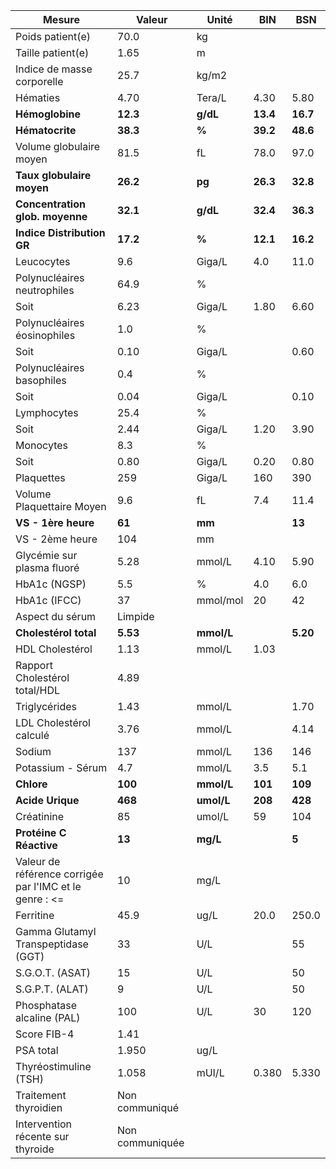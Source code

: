 |                         Mesure                        |     Valeur    |   Unité  |   BIN  |   BSN  |
|-------------------------------------------------------|---------------|----------|--------|--------|
|                    Poids patient(e)                   |      70.0     |    kg    |        |        |
|                   Taille patient(e)                   |      1.65     |     m    |        |        |
|               Indice de masse corporelle              |      25.7     |   kg/m2  |        |        |
|                        Hématies                       |      4.70     |  Tera/L  |  4.30  |  5.80  |
|                    **Hémoglobine**                    |    **12.3**   | **g/dL** |**13.4**|**16.7**|
|                    **Hématocrite**                    |    **38.3**   |   **%**  |**39.2**|**48.6**|
|                Volume globulaire moyen                |      81.5     |    fL    |  78.0  |  97.0  |
|               **Taux globulaire moyen**               |    **26.2**   |  **pg**  |**26.3**|**32.8**|
|            **Concentration glob. moyenne**            |    **32.1**   | **g/dL** |**32.4**|**36.3**|
|               **Indice Distribution GR**              |    **17.2**   |   **%**  |**12.1**|**16.2**|
|                       Leucocytes                      |      9.6      |  Giga/L  |   4.0  |  11.0  |
|              Polynucléaires neutrophiles              |      64.9     |     %    |        |        |
|                          Soit                         |      6.23     |  Giga/L  |  1.80  |  6.60  |
|              Polynucléaires éosinophiles              |      1.0      |     %    |        |        |
|                          Soit                         |      0.10     |  Giga/L  |        |  0.60  |
|               Polynucléaires basophiles               |      0.4      |     %    |        |        |
|                          Soit                         |      0.04     |  Giga/L  |        |  0.10  |
|                      Lymphocytes                      |      25.4     |     %    |        |        |
|                          Soit                         |      2.44     |  Giga/L  |  1.20  |  3.90  |
|                       Monocytes                       |      8.3      |     %    |        |        |
|                          Soit                         |      0.80     |  Giga/L  |  0.20  |  0.80  |
|                       Plaquettes                      |      259      |  Giga/L  |   160  |   390  |
|               Volume Plaquettaire Moyen               |      9.6      |    fL    |   7.4  |  11.4  |
|                  **VS - 1ère heure**                  |     **61**    |  **mm**  |        | **13** |
|                    VS - 2ème heure                    |      104      |    mm    |        |        |
|               Glycémie sur plasma fluoré              |      5.28     |  mmol/L  |  4.10  |  5.90  |
|                     HbA1c  (NGSP)                     |      5.5      |     %    |   4.0  |   6.0  |
|                     HbA1c  (IFCC)                     |       37      | mmol/mol |   20   |   42   |
|                    Aspect du sérum                    |    Limpide    |          |        |        |
|                 **Cholestérol total**                 |    **5.53**   |**mmol/L**|        |**5.20**|
|                    HDL Cholestérol                    |      1.13     |  mmol/L  |  1.03  |        |
|             Rapport Cholestérol total/HDL             |      4.89     |          |        |        |
|                     Triglycérides                     |      1.43     |  mmol/L  |        |  1.70  |
|                LDL Cholestérol calculé                |      3.76     |  mmol/L  |        |  4.14  |
|                         Sodium                        |      137      |  mmol/L  |   136  |   146  |
|                   Potassium - Sérum                   |      4.7      |  mmol/L  |   3.5  |   5.1  |
|                       **Chlore**                      |    **100**    |**mmol/L**| **101**| **109**|
|                    **Acide Urique**                   |    **468**    |**umol/L**| **208**| **428**|
|                       Créatinine                      |       85      |  umol/L  |   59   |   104  |
|                **Protéine C Réactive**                |     **13**    | **mg/L** |        |  **5** |
|Valeur de référence corrigée par l'IMC et le genre : <=|       10      |   mg/L   |        |        |
|                       Ferritine                       |      45.9     |   ug/L   |  20.0  |  250.0 |
|          Gamma Glutamyl Transpeptidase (GGT)          |       33      |    U/L   |        |   55   |
|                    S.G.O.T. (ASAT)                    |       15      |    U/L   |        |   50   |
|                    S.G.P.T. (ALAT)                    |       9       |    U/L   |        |   50   |
|               Phosphatase alcaline (PAL)              |      100      |    U/L   |   30   |   120  |
|                      Score FIB-4                      |      1.41     |          |        |        |
|                       PSA total                       |     1.950     |   ug/L   |        |        |
|                 Thyréostimuline (TSH)                 |     1.058     |   mUI/L  |  0.380 |  5.330 |
|                 Traitement thyroidien                 | Non communiqué|          |        |        |
|           Intervention récente sur thyroide           |Non communiquée|          |        |        |